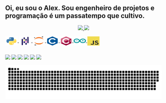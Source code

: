 ## Oi, eu sou o Alex. Sou engenheiro de projetos e programação é um passatempo que cultivo.


<div align="center">
  <a href="https://github.com/lxlx19">
  <img height="180em" src="https://github-readme-stats.vercel.app/api?username=lxlx19&show_icons=true&theme=dracula&include_all_commits=true&count_private=true"/>
  <img height="180em" src="https://github-readme-stats.vercel.app/api/top-langs/?username=lxlx19&layout=compact&langs_count=7&theme=dracula"/>
</div>
<div style="display: inline_block"><br>
  <img align="center" alt="Alex-Python" height="30" width="40" src="https://raw.githubusercontent.com/devicons/devicon/master/icons/python/python-original.svg">
  <img align="center" alt="Alex-Pandas" height="30" width="40" src="https://raw.githubusercontent.com/devicons/devicon/master/icons/pandas/pandas-original.svg">
  <img align="center" alt="Alex-Jupyter" height="30" width="40" src="https://raw.githubusercontent.com/devicons/devicon/master/icons/jupyter/jupyter-original.svg">
  <img align="center" alt="Alex-C" height="30" width="40" src="https://raw.githubusercontent.com/devicons/devicon/master/icons/c/c-plain.svg">
  <img align="center" alt="Alex-Cplusplus" height="30" width="40" src="https://raw.githubusercontent.com/devicons/devicon/master/icons/cplusplus/cplusplus-original.svg">
  <img align="center" alt="Alex-Arduino" height="30" width="40" src="https://raw.githubusercontent.com/devicons/devicon/master/icons/arduino/arduino-original.svg">
  <img align="center" alt="Alex-JS" height="30" width="40" src="https://raw.githubusercontent.com/devicons/devicon/master/icons/javascript/javascript-original.svg">
</div>
  
  ##
 
<div> 
  <a href="https://www.youtube.com/channel/UCWbKzrKXA5maxm4f18GPuyQ" target="_blank"><img src="https://img.shields.io/badge/YouTube-FF0000?style=for-the-badge&logo=youtube&logoColor=white" target="_blank"></a>
  <a href="https://instagram.com/lx_puzzle" target="_blank"><img src="https://img.shields.io/badge/-Instagram-%23E4405F?style=for-the-badge&logo=instagram&logoColor=white" target="_blank"></a>
 	<a href="https://www.twitch.tv/lxlx19" target="_blank"><img src="https://img.shields.io/badge/Twitch-9146FF?style=for-the-badge&logo=twitch&logoColor=white" target="_blank"></a>
 <a href="https://discord.gg/TyjVrfVz" target="_blank"><img src="https://img.shields.io/badge/Discord-7289DA?style=for-the-badge&logo=discord&logoColor=white" target="_blank"></a> 
  <a href = "mailto:lxlx19@gmail.com"><img src="https://img.shields.io/badge/-Gmail-%23333?style=for-the-badge&logo=gmail&logoColor=white" target="_blank"></a>
  <a href="https://www.linkedin.com/in/alex-simoess/" target="_blank"><img src="https://img.shields.io/badge/-LinkedIn-%230077B5?style=for-the-badge&logo=linkedin&logoColor=white" target="_blank"></a> 
 
  ![Snake animation](https://github.com/lxlx19/lxlx19/blob/output/github-contribution-grid-snake.svg)
